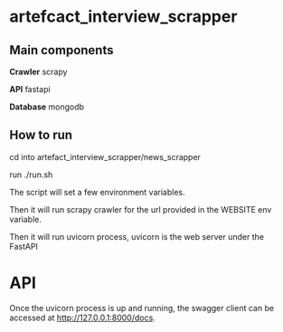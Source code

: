 # artefcact_interview_scrapper

## Main components
**Crawler** scrapy

**API** fastapi 

**Database** mongodb


## How to run

cd into artefact_interview_scrapper/news_scrapper

run ./run.sh


The script will set a few environment variables.  

Then it will run scrapy crawler for the url provided in the WEBSITE env variable.

Then it will run uvicorn process, uvicorn is the web server under the FastAPI



# API

Once the uvicorn process is up and running, the swagger client can be accessed at http://127.0.0.1:8000/docs.
